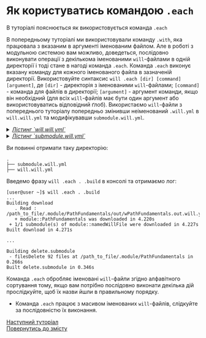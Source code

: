 # Як користуватись командою `.each`

В туторіалі пояснюється як використовується команда `.each`

В попередньому туторіалі ми використовували команду `.with`, яка працювала з вказаним в аргументі іменованим файлом. Але в роботі з модульною системою вам можливо, доведеться, послідовно виконувати операції з декількома іменованими `will`-файлами в одній директорії і тоді стане в нагоді команда `.each`. Команда `.each` виконує вказану команду для кожного іменованого файла в зазначеній директорії. Використовуйте синтаксис `will .each [dir] [command] [argument]`, де `[dir]` - директорія з іменованими `will`-файлами; `[command]` - команда для файлів в директорії; `[argument]` - аргумент команди, якщо він необхідний (для всіх `will`-файлів має бути один аргумент або використовуватись відповідний ґлоб).
Використаємо `will`-файли з попереднього туторіалу попередньо змінивши неіменований `.will.yml` в `will.will.yml` та модифікувавши `submodule.will.yml`.

<details>
    <summary><u><em>Лістинг `will.will.yml`</em></u></summary>

```yaml

about :

  name : deleteSubmodule
  description : "To test .each command"

path :

  fileToDelete :
      path : './.module/PathFundamentals'

step  :

  delete.submodule :
      inherit : predefined.delete
      filePath : path::fileToDelete*


build :

  delete.submodule :
      criterion :
          default : 1
      steps :
          - delete.*

```

</details>

<details>
    <summary><u><em>Лістинг `submodule.will.yml`</em></u></summary>

```yaml
about :

    name : namedWillFile
    description : "To test .each command"
    version : 0.0.1

submodule :

    PathFundamentals : git+https:///github.com/Wandalen/wPathFundamentals.git/out/wPathFundamentals#master

build :

    download :        
      steps :
        - submodules.download
      criterion :
        default : 1

```

</details>

Ви повинні отримати таку директорію:

```
.
├── submodule.will.yml
├── will.will.yml

```

Введемо фразу `will .each . .build` в консолі та отримаємо лог:

```
[user@user ~]$ will .each . .build
...
Building download
   . Read : /path_to_file/.module/PathFundamentals/out/wPathFundamentals.out.will.yml
   + module::PathFundamentals was downloaded in 4.220s
 + 1/1 submodule(s) of module::namedWillFile were downloaded in 4.227s
Built download in 4.271s

...

Building delete.submodule
 - filesDelete 92 files at /path_to_file/.module/PathFundamentals in 0.266s
Built delete.submodule in 0.346s

```

Команда `.each` обробляє іменовані `will`-файли згідно алфавітного сортування тому, якщо вам потрібно послідовно виконати декілька дій прослідкуйте, щоб їх назви йшли в правильному порядку.

- Команда `.each` працює з масивом іменованих `will`-файлів, слідкуйте за послідовністю їх виконання.

[Наступний туторіал]()  
[Повернутись до змісту](../README.md#tutorials)
